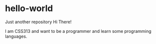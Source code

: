 # hello-world
Just another repository
Hi There!

I am CSS313 and want to be a programmer and learn some programming languages.
